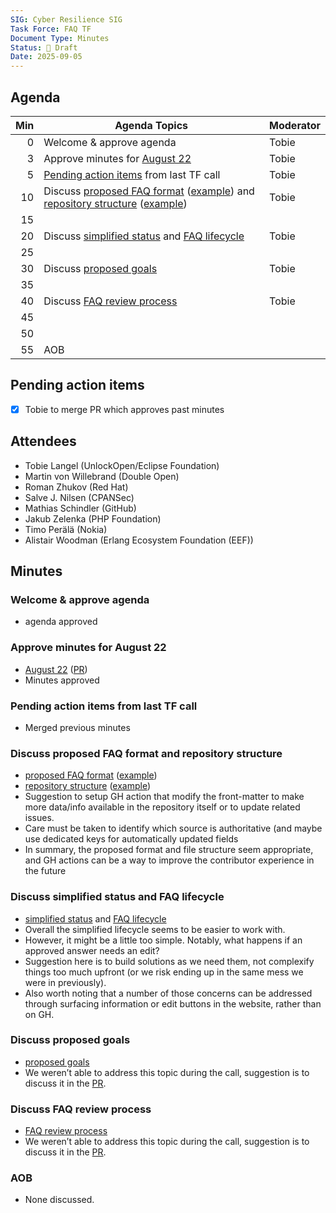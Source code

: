 ```yaml
---
SIG: Cyber Resilience SIG
Task Force: FAQ TF
Document Type: Minutes
Status: 📝 Draft
Date: 2025-09-05
---
```


##  Agenda

| Min | Agenda Topics | Moderator |
| --: | ----- | --- |
|   0 | Welcome & approve agenda | Tobie |
|   3 | Approve minutes for [August 22](./2025-08-22-mom-faq-tf.md) | Tobie |
|   5 | [Pending action items](#pending-action-items) from last TF call | Tobie |
|  10 | Discuss [proposed FAQ format][format] ([example][]) and [repository structure][struct] ([example][struct-example]) | Tobie |
|  15 | | |
|  20 | Discuss [simplified status][status] and [FAQ lifecycle][lifecycle] | Tobie |
|  25 | | |
|  30 | Discuss [proposed goals][goals] | Tobie |
|  35 | | |
|  40 | Discuss [FAQ review process][review] | Tobie |
|  45 | | |
|  50 | | |
|  55 | AOB | |

## Pending action items
- [X] Tobie to merge PR which approves past minutes

## Attendees

* Tobie Langel (UnlockOpen/Eclipse Foundation)  
* Martin von Willebrand (Double Open)  
* Roman Zhukov (Red Hat)  
* Salve J. Nilsen (CPANSec)  
* Mathias Schindler (GitHub)  
* Jakub Zelenka (PHP Foundation)  
* Timo Perälä (Nokia)  
* Alistair Woodman (Erlang Ecosystem Foundation (EEF))

## Minutes

### Welcome & approve agenda

* agenda approved

### Approve minutes for August 22

* [August 22](./2025-08-22-mom-faq-tf.md) ([PR](https://github.com/orcwg/orcwg/pull/171))  
* Minutes approved

### Pending action items from last TF call

* Merged previous minutes

### Discuss proposed FAQ format and repository structure

* [proposed FAQ format][format] ([example][])
* [repository structure][struct] ([example][struct-example])
* Suggestion to setup GH action that modify the front-matter to make more data/info available in the repository itself or to update related issues.  
* Care must be taken to identify which source is authoritative (and maybe use dedicated keys for automatically updated fields  
* In summary, the proposed format and file structure seem appropriate, and GH actions can be a way to improve the contributor experience in the future

### Discuss simplified status and FAQ lifecycle

* [simplified status][status] and [FAQ lifecycle][lifecycle]
* Overall the simplified lifecycle seems to be easier to work with.  
* However, it might be a little too simple. Notably, what happens if an approved answer needs an edit?  
* Suggestion here is to build solutions as we need them, not complexify things too much upfront (or we risk ending up in the same mess we were in previously).  
* Also worth noting that a number of those concerns can be addressed through surfacing information or edit buttons in the website, rather than on GH.

### Discuss proposed goals

* [proposed goals][goals] 
* We weren’t able to address this topic during the call, suggestion is to discuss it in the [PR][].

### Discuss FAQ review process

* [FAQ review process][review]
* We weren’t able to address this topic during the call, suggestion is to discuss it in the [PR][].

### AOB

* None discussed.



[PR]: https://github.com/orcwg/cra-hub/pull/272
[format]: https://github.com/orcwg/cra-hub/blob/tobie-faq-revamp/faq/README.md#file-format
[example]: https://github.com/orcwg/cra-hub/blob/tobie-faq-revamp/faq/cra.md
[struct]: https://github.com/orcwg/cra-hub/blob/tobie-faq-revamp/faq/README.md#format
[struct-example]: https://github.com/orcwg/cra-hub/tree/tobie-faq-revamp/faq
[status]: https://github.com/orcwg/cra-hub/blob/tobie-faq-revamp/faq/README.md#maturity-level
[lifecycle]: https://github.com/orcwg/cra-hub/tree/tobie-faq-revamp/faq/README.md#lifecycle
[review]: https://github.com/orcwg/cra-hub/tree/tobie-faq-revamp/faq/README.md#review
[goals]: https://github.com/orcwg/cra-hub/tree/tobie-faq-revamp/faq/README.md#goals
